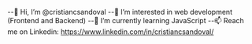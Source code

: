 --👋 Hi, I’m @cristiancsandoval
--👀 I’m interested in web development (Frontend and Backend)
--🌱 I’m currently learning JavaScript
--📫 Reach me on Linkedin: https://www.linkedin.com/in/cristiancsandoval/

<!---
cristiancsandoval/cristiancsandoval is a ✨ special ✨ repository because its `README.md` (this file) appears on your GitHub profile.
You can click the Preview link to take a look at your changes.
--->
